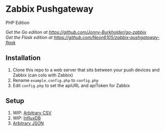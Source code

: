 # Zabbix Pushgateway  
PHP Edition  
  
_Get the Go edition at https://github.com/Jonny-Burkholder/go-zabbix_  
_Get the Flask edition at https://github.com/Neon6105/zabbix-pushgateway-flask_  
  
## Installation  
1. Clone this repo to a web server that sits between your push devices and Zabbix (can colo with Zabbix)  
1. Rename `example.config.php` to `config.php`  
1. Edit `config.php` to set the apiURL and apiToken for Zabbix  
  
## Setup
1. WIP: [Arbitrary CSV](csv/)  
1. WIP: [InfluxDB](api/v2/write/)  
1. [Arbitrary JSON](json/)  
  